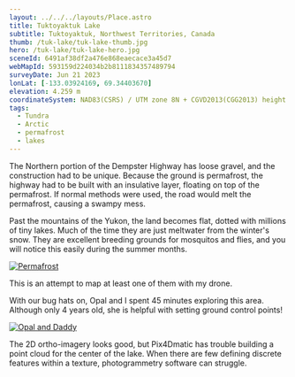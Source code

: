 ```yaml
---
layout: ../../../layouts/Place.astro
title: Tuktoyaktuk Lake
subtitle: Tuktoyaktuk, Northwest Territories, Canada
thumb: /tuk-lake/tuk-lake-thumb.jpg
hero: /tuk-lake/tuk-lake-hero.jpg
sceneId: 6491af38df2a476e868eaecace3a45d7
webMapId: 593159d224034b2b8111834357489794
surveyDate: Jun 21 2023
lonLat: [-133.03924169, 69.34403670]
elevation: 4.259 m
coordinateSystem: NAD83(CSRS) / UTM zone 8N + CGVD2013(CGG2013) height
tags:
  - Tundra
  - Arctic
  - permafrost
  - lakes
---
```


The Northern portion of the Dempster Highway has loose gravel, and the construction had to be unique. Because the ground is permafrost, the highway had to be built with an insulative layer, floating on top of the permafrost. If normal methods were used, the road would melt the permafrost, causing a swampy mess.

Past the mountains of the Yukon, the land becomes flat, dotted with millions of tiny lakes. Much of the time they are just meltwater from the winter's snow. They are excellent breeding grounds for mosquitos and flies, and you will notice this easily during the summer months.

[![Permafrost](/tuk-lake/permafrost.jpg)](/tuk-lake/permafrost.jpg)

This is an attempt to map at least one of them with my drone.

With our bug hats on, Opal and I spent 45 minutes exploring this area. Although only 4 years old, she is helpful with setting ground control points!

[![Opal and Daddy](/tuk-lake/opal-and-daddy.jpg)](/tuk-lake/opal-and-daddy.jpg)

The 2D ortho-imagery looks good, but Pix4Dmatic has trouble building a point cloud for the center of the lake. When there are few defining discrete features within a texture, photogrammetry software can struggle.
